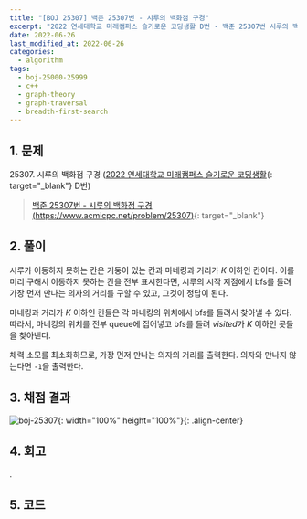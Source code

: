 ```yaml
---
title: "[BOJ 25307] 백준 25307번 - 시루의 백화점 구경"
excerpt: "2022 연세대학교 미래캠퍼스 슬기로운 코딩생활 D번 - 백준 25307번 시루의 백화점 구경 풀이"
date: 2022-06-26
last_modified_at: 2022-06-26
categories:
  - algorithm
tags:
  - boj-25000-25999
  - c++
  - graph-theory
  - graph-traversal
  - breadth-first-search
---
```


## 1. 문제

$25307$. 시루의 백화점 구경 ([2022 연세대학교 미래캠퍼스 슬기로운 코딩생활](https://burningfalls.github.io/contest/yonseifuture2022-baekjoon-contest/){: target="_blank"} D번)

> [백준 25307번 - 시루의 백화점 구경 (https://www.acmicpc.net/problem/25307)](https://www.acmicpc.net/problem/25307){: target="_blank"}

## 2. 풀이

시루가 이동하지 못하는 칸은 기둥이 있는 칸과 마네킹과 거리가 $K$ 이하인 칸이다. 이를 미리 구해서 이동하지 못하는 칸을 전부 표시한다면, 시루의 시작 지점에서 bfs를 돌려 가장 먼저 만나는 의자의 거리를 구할 수 있고, 그것이 정답이 된다.

마네킹과 거리가 $K$ 이하인 칸들은 각 마네킹의 위치에서 bfs를 돌려서 찾아낼 수 있다. 따라서, 마네킹의 위치를 전부 queue에 집어넣고 bfs를 돌려 $visited$가 $K$ 이하인 곳들을 찾아낸다.

체력 소모를 최소화하므로, 가장 먼저 만나는 의자의 거리를 출력한다. 의자와 만나지 않는다면 `-1`을 출력한다.

## 3. 채점 결과

![boj-25307](https://user-images.githubusercontent.com/30232837/175798631-631f7956-a5a1-46bc-93fb-084acd0f264b.png "boj-25307"){: width="100%" height="100%"}{: .align-center}

## 4. 회고

.

## 5. 코드

<script src="https://gist.github.com/BurningFalls/66a6cb5bb95ca414840b1f98ab7e269e.js"></script>